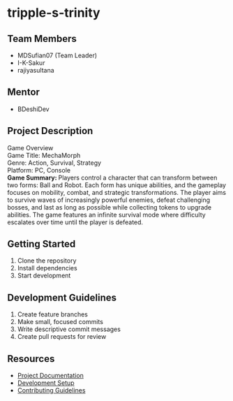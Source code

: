 # tripple-s-trinity

## Team Members
- MDSufian07 (Team Leader)
-  I-K-Sakur
- rajiyasultana

## Mentor
- BDeshiDev

## Project Description
Game Overview <br>
Game Title: MechaMorph <br>
Genre: Action, Survival, Strategy <br>
Platform:  PC, Console<br>
<b>Game Summary: </b>
Players control a character that can transform between two forms: Ball and Robot. Each form has unique abilities, and the gameplay focuses on mobility, combat, and strategic transformations. The player aims to survive waves of increasingly powerful enemies, defeat challenging bosses, and last as long as possible while collecting tokens to upgrade abilities. The game features an infinite survival mode where difficulty escalates over time until the player is defeated.

## Getting Started
1. Clone the repository
2. Install dependencies
3. Start development

## Development Guidelines
1. Create feature branches
2. Make small, focused commits
3. Write descriptive commit messages
4. Create pull requests for review

## Resources
- [Project Documentation](docs/)
- [Development Setup](docs/setup.md)
- [Contributing Guidelines](CONTRIBUTING.md)
